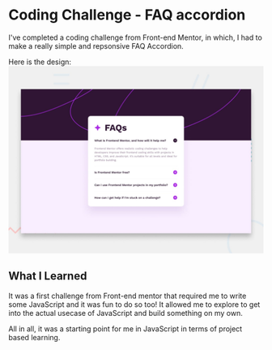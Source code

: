 # Coding Challenge - FAQ accordion

I've completed a coding challenge from Front-end Mentor, in which, I had to make a really simple and repsonsive FAQ Accordion. 

Here is the design: 
![Design preview for the FAQ accordion coding challenge](./design/desktop-preview.jpg)

## What I Learned 
It was a first challenge from Front-end mentor that required me to write some JavaScript and it was fun to do so too! It allowed me to explore to get into the actual usecase of JavaScript and build something on my own. 

All in all, it was a starting point for me in JavaScript in terms of project based learning.
